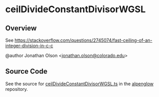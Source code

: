 # ceilDivideConstantDivisorWGSL

## Overview

See https://stackoverflow.com/questions/2745074/fast-ceiling-of-an-integer-division-in-c-c

@author Jonathan Olson &lt;jonathan.olson@colorado.edu&gt;



## Source Code

See the source for [ceilDivideConstantDivisorWGSL.ts](https://github.com/phetsims/alpenglow/blob/main/js/webgpu/wgsl/gpu/ceilDivideConstantDivisorWGSL.ts) in the [alpenglow](https://github.com/phetsims/alpenglow) repository.
